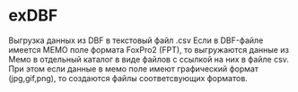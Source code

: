 # exDBF
Выгрузка данных из DBF в текстовый файл .csv
Если в DBF-файле имеется MEMO поле формата FoxPro2 (FPT), то выгружаются данные из Мемо 
в отдельный каталог в виде файлов с ссылкой на них в файле csv.
При этом если данные в мемо поле имеют графический формат (jpg,gif,png),
то создаются файлы соответсвующих форматов.


